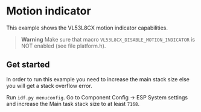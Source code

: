# Motion indicator
This example shows the VL53L8CX motion indicator capabilities.

> **Warning**
> Make sure that macro ```VL53L8CX_DISABLE_MOTION_INDICATOR``` is NOT enabled (see file platform.h).

## Get started
In order to run this example you need to increase the main stack size else you will get a stack overflow error.

Run `idf.py menuconfig`. Go to Component Config -> ESP System settings and increase the Main task stack size to at least `7168`.

